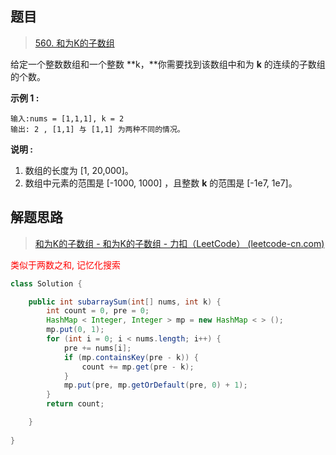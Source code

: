 ## 题目

> [560. 和为K的子数组](https://leetcode-cn.com/problems/subarray-sum-equals-k/)


给定一个整数数组和一个整数 **k，**你需要找到该数组中和为 **k** 的连续的子数组的个数。

**示例 1 :**

```
输入:nums = [1,1,1], k = 2
输出: 2 , [1,1] 与 [1,1] 为两种不同的情况。
```

**说明 :**

1. 数组的长度为 [1, 20,000]。
2. 数组中元素的范围是 [-1000, 1000] ，且整数 **k** 的范围是 [-1e7, 1e7]。

## 解题思路

> [和为K的子数组 - 和为K的子数组 - 力扣（LeetCode） (leetcode-cn.com)](https://leetcode-cn.com/problems/subarray-sum-equals-k/solution/he-wei-kde-zi-shu-zu-by-leetcode-solution/)

<span style="color: red">类似于两数之和, 记忆化搜索</span>



```java
class Solution {

    public int subarraySum(int[] nums, int k) {
        int count = 0, pre = 0;
        HashMap < Integer, Integer > mp = new HashMap < > ();
        mp.put(0, 1);
        for (int i = 0; i < nums.length; i++) {
            pre += nums[i];
            if (mp.containsKey(pre - k)) {
                count += mp.get(pre - k);
            }
            mp.put(pre, mp.getOrDefault(pre, 0) + 1);
        }
        return count;

    }
    
}
```

